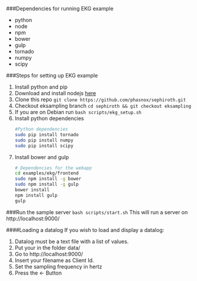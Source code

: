 ###Dependencies for running EKG example
 - python
 - node
 - npm
 - bower
 - gulp
 - tornado
 - numpy
 - scipy


###Steps for setting up EKG example
 1. Install python and pip
 2. Download and install nodejs [here](http://nodejs.org/download/)
 3. Clone this repo 
    `git clone https://github.com/phasnox/sephiroth.git`
 4. Checkout eksampling branch 
    `cd sephiroth && git checkout eksampling`
 5. If you are on Debian run 
    `bash scripts/ekg_setup.sh`
 6. Install python dependencies
    ```bash
    #Python dependencies
    sudo pip install tornado
    sudo pip install numpy
    sudo pip install scipy
    ```
 7. Install bower and gulp
    ```bash
    # Dependencies for the webapp
    cd examples/ekg/frontend
    sudo npm install -g bower
    sudo npm install -g gulp
    bower install
    npm install gulp
    gulp
    ```

###Run the sample server
 `bash scripts/start.sh`
This will run a server on http://localhost:9000/

####Loading a datalog
If you wish to load and display a datalog:
 1. Datalog must be a text file with a list of values.
 2. Put your in the folder data/
 3. Go to http://localhost:9000/
 4. Insert your filename as Client Id.
 5. Set the sampling frequency in hertz
 6. Press the <- Button
